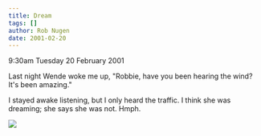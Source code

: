 ```yaml
---
title: Dream
tags: []
author: Rob Nugen
date: 2001-02-20
---
```


<p class=date>9:30am Tuesday 20 February 2001</p>

<p>Last night Wende woke me up, "Robbie, have you been
hearing the wind?  It's been amazing." </p>

<p>I stayed awake listening, but I only heard the
traffic.  I think she was dreaming; she says she was
not.  Hmph.</p>

<p><img src="/images/rob/wL-ROB.gif"/></p>
